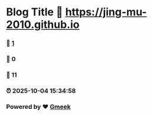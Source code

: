 # Blog Title :link: https://jing-mu-2010.github.io 
### :page_facing_up: [1](https://jing-mu-2010.github.io/tag.html) 
### :speech_balloon: 0 
### :hibiscus: 11 
### :alarm_clock: 2025-10-04 15:34:58 
### Powered by :heart: [Gmeek](https://github.com/Meekdai/Gmeek)
